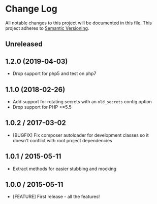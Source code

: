 # Change Log
All notable changes to this project will be documented in this file.
This project adheres to [Semantic Versioning](http://semver.org/).

## Unreleased

## 1.2.0 (2019-04-03)

* Drop support for php5 and test on php7

## 1.1.0 (2018-02-26)

* Add support for rotating secrets with an `old_secrets` config option
* Drop support for PHP <=5.5

## 1.0.2 / 2017-03-02

* [BUGFIX] Fix composer autoloader for development classes so it doesn't conflict
  with root project dependencies
  
## 1.0.1 / 2015-05-11

* Extract methods for easier stubbing and mocking

## 1.0.0 / 2015-05-11

* [FEATURE] First release - all the features!

